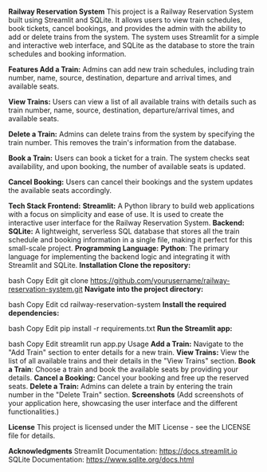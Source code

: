 **Railway Reservation System**
This project is a Railway Reservation System built using Streamlit and SQLite. It allows users to view train schedules, book tickets, cancel bookings, and provides the admin with the ability to add or delete trains from the system. The system uses Streamlit for a simple and interactive web interface, and SQLite as the database to store the train schedules and booking information.

**Features
Add a Train:**
Admins can add new train schedules, including train number, name, source, destination, departure and arrival times, and available seats.

**View Trains:**
Users can view a list of all available trains with details such as train number, name, source, destination, departure/arrival times, and available seats.

**Delete a Train:**
Admins can delete trains from the system by specifying the train number. This removes the train's information from the database.

**Book a Train:**
Users can book a ticket for a train. The system checks seat availability, and upon booking, the number of available seats is updated.

**Cancel Booking:**
Users can cancel their bookings and the system updates the available seats accordingly.

**Tech Stack
Frontend:**
**Streamlit:** A Python library to build web applications with a focus on simplicity and ease of use. It is used to create the interactive user interface for the Railway Reservation System.
**Backend:**
**SQLite:** A lightweight, serverless SQL database that stores all the train schedule and booking information in a single file, making it perfect for this small-scale project.
**Programming Language:**
**Python**: The primary language for implementing the backend logic and integrating it with Streamlit and SQLite.
**Installation
Clone the repository:**

bash
Copy
Edit
git clone https://github.com/yourusername/railway-reservation-system.git
**Navigate into the project directory:**

bash
Copy
Edit
cd railway-reservation-system
**Install the required dependencies:**

bash
Copy
Edit
pip install -r requirements.txt
**Run the Streamlit app:**

bash
Copy
Edit
streamlit run app.py
Usage
**Add a Train:** Navigate to the "Add Train" section to enter details for a new train.
**View Trains:** View the list of all available trains and their details in the "View Trains" section.
**Book a Train**: Choose a train and book the available seats by providing your details.
**Cancel a Booking:** Cancel your booking and free up the reserved seats.
**Delete a Train:** Admins can delete a train by entering the train number in the "Delete Train" section.
**Screenshots**
(Add screenshots of your application here, showcasing the user interface and the different functionalities.)

**License**
This project is licensed under the MIT License - see the LICENSE file for details.

**Acknowledgments**
Streamlit Documentation: https://docs.streamlit.io
SQLite Documentation: https://www.sqlite.org/docs.html
